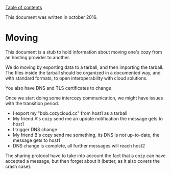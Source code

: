 [Table of contents](README.md#table-of-contents)

This document was written in october 2016.

# Moving

This document is a stub to hold information about moving one's cozy from an
hosting provider to another.

We do moving by exporting data to a tarball, and then importing the tarball. The
files inside the tarball should be organized in a documented way, and with
standard formats, to open interoperability with cloud solutions.

You also have DNS and TLS certificates to change

Once we start doing some intercozy communication, we might have issues with the
transition period.

-   I export my "bob.cozycloud.cc" from host1 as a tarball
-   My friend A's cozy send me an update notification the message gets to host1
-   I trigger DNS change
-   My friend B's cozy send me something, its DNS is not up-to-date, the message
    gets to host1
-   DNS change is complete, all further messages will reach host2

The sharing protocol have to take into account the fact that a cozy can have
accepted a message, but then forget about it (better, as it also covers the
crash case).
